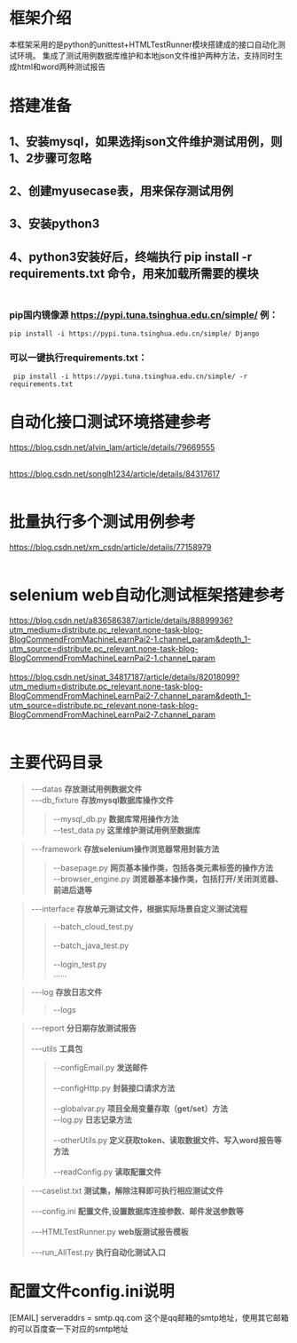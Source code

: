 # 框架介绍<br>
本框架采用的是python的unittest+HTMLTestRunner模块搭建成的接口自动化测试环境。
集成了测试用例数据库维护和本地json文件维护两种方法，支持同时生成html和word两种测试报告
# 搭建准备<br>
## 1、安装mysql，如果选择json文件维护测试用例，则1、2步骤可忽略<br>
## 2、创建myusecase表，用来保存测试用例<br>
## 3、安装python3<br>
## 4、python3安装好后，终端执行 pip install -r requirements.txt 命令，用来加载所需要的模块<br><br>

### pip国内镜像源 https://pypi.tuna.tsinghua.edu.cn/simple/ 例：
 `pip install -i https://pypi.tuna.tsinghua.edu.cn/simple/ Django `

### 可以一键执行requirements.txt：
 ` pip install -i https://pypi.tuna.tsinghua.edu.cn/simple/ -r requirements.txt`

# 自动化接口测试环境搭建参考<br>
  https://blog.csdn.net/alvin_lam/article/details/79669555 <br><br>

   https://blog.csdn.net/songlh1234/article/details/84317617<br><br>

# 批量执行多个测试用例参考<br>
 https://blog.csdn.net/xm_csdn/article/details/77158979 <br><br>

# selenium web自动化测试框架搭建参考<br>
https://blog.csdn.net/a836586387/article/details/88899936?utm_medium=distribute.pc_relevant.none-task-blog-BlogCommendFromMachineLearnPai2-1.channel_param&depth_1-utm_source=distribute.pc_relevant.none-task-blog-BlogCommendFromMachineLearnPai2-1.channel_param<br><br>
https://blog.csdn.net/sinat_34817187/article/details/82018099?utm_medium=distribute.pc_relevant.none-task-blog-BlogCommendFromMachineLearnPai2-7.channel_param&depth_1-utm_source=distribute.pc_relevant.none-task-blog-BlogCommendFromMachineLearnPai2-7.channel_param<br><br>

# 主要代码目录<br>
>---datas **存放测试用例数据文件**<br>
>---db_fixture **存放mysql数据库操作文件**<br>  
>>--mysql_db.py **数据库常用操作方法**<br>
>>--test_data.py **这里维护测试用例至数据库**<br>

>---framework **存放selenium操作浏览器常用封装方法**<br>
>>--basepage.py **网页基本操作类，包括各类元素标签的操作方法**<br>
>>--browser_engine.py **浏览器基本操作类，包括打开/关闭浏览器、前进后退等**<br>

>---interface **存放单元测试文件，根据实际场景自定义测试流程**<br>  
>>--batch_cloud_test.py<br>  
  --batch_java_test.py<br>  
  --login_test.py<br> 
  ...... 

>---log **存放日志文件**<br>  
>>--logs<br>  

>---report **分日期存放测试报告**<br>  
>---utils **工具包**<br>  
>>--configEmail.py **发送邮件**<br>  
>>--configHttp.py **封装接口请求方法**<br>  
>>--globalvar.py **项目全局变量存取（get/set）方法**<br> 
>>--log.py **日志记录方法**<br>  
>>--otherUtils.py **定义获取token、读取数据文件、写入word报告等方法**<br>  
>>--readConfig.py **读取配置文件**<br> 
 
>---caselist.txt **测试集，解除注释即可执行相应测试文件**<br>  
>---config.ini **配置文件,设置数据库连接参数、邮件发送参数等**<br>  
>---HTMLTestRunner.py **web版测试报告模板**<br>  
>---run_AllTest.py **执行自动化测试入口**<br>  

# 配置文件config.ini说明<br>
[EMAIL]
serveraddrs = smtp.qq.com 这个是qq邮箱的smtp地址，使用其它邮箱的可以百度查一下对应的smtp地址
